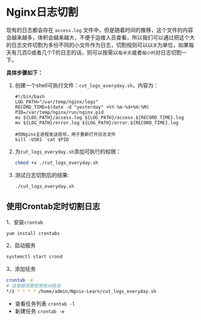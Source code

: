 # Nginx日志切割

现有的日志都会存在 `access.log` 文件中，但是随着时间的推移，这个文件的内容会越来越多，体积会越来越大，不便于运维人员查看，所以我们可以通过把这个大的日志文件切割为多份不同的小文件作为日志，切割规则可以以`天`为单位，如果每天有几百G或者几个T的日志的话，则可以按需以`每半天`或者`每小时`对日志切割一下。

**具体步骤如下：**

1. 创建一个shell可执行文件：`cut_logs_everyday.sh`，内容为：

   ```shell
   #!/bin/bash
   LOG_PATH="/var/temp/nginx/logs"
   RECORD_TIME=$(date -d "yesterday" +%Y-%m-%d+%H:%M)
   PID=/var/temp/nginx/run/nginx.pid
   mv ${LOG_PATH}/access.log ${LOG_PATH}/access.${RECORD_TIME}.log
   mv ${LOG_PATH}/error.log ${LOG_PATH}/error.${RECORD_TIME}.log
   
   #向Nginx主进程发送信号，用于重新打开日志文件
   kill -USR1 `cat $PID`
   ```

2. 为`cut_logs_everyday.sh`添加可执行的权限：

   ```bash
   chmod +x ./cut_logs_everyday.sh
   ```

3. 测试日志切割后的结果:

   ```bash
   ./cut_logs_everyday.sh
   ```

## 使用Crontab定时切割日志

1、安装`crontab`

```bash
yum install crontabs
```

2、启动服务

```bash
systemctl start crond
```

3、添加任务

```bash
crontab -e
# 这里路径要使用绝对路径
*/1 * * * * /home/admin/Ngnix-Learn/cut_logs_everyday.sh
```

- 查看任务列表 `crontab -l`
- 新建任务 `crontab -e`

